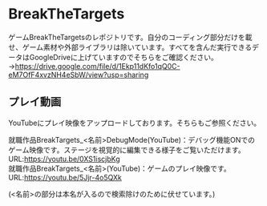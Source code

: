 # BreakTheTargets
ゲームBreakTheTargetsのレポジトリです。自分のコーディング部分だけを載せ、ゲーム素材や外部ライブラリは除いています。すべてを含んだ実行できるデータはGoogleDriveに上げていますのでそちらをご確認ください。
→https://drive.google.com/file/d/1Ekp11dKfo1qQ0C-eM7OfF4xvzNH4eSbW/view?usp=sharing

## プレイ動画
YouTubeにプレイ映像をアップロードしております。そちらもご参照ください。

就職作品BreakTargets_<名前>DebugMode(YouTube)：デバッグ機能ONでのゲーム映像です。ステージを視覚的に編集できる様子をご覧いただけます。  
  URL:https://youtu.be/0XS1iscjbKg  
就職作品BreakTargets_<名前>(YouTube)：ゲームのプレイ映像です。  
  URL:https://youtu.be/5Jjr-4o5QXk  

(<名前>の部分は本名が入るので検索除けのために伏せています。)
